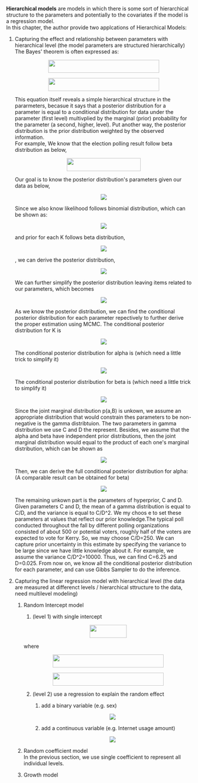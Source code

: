 **Hierarchical models** are models in which there is some sort of hierarchical structure to the parameters and potentially to the covariates if the model is a regression model.<br/>
In this chapter, the author provide two applcations of Hierarchical Models:

1. Capturing the effect and relationship between parameters with hierarchical level (the model parameters are structured hierarchically)<br/>
   The Bayes' theorem is often expressed as:<br/>
   <p align="center">
      <img src="https://render.githubusercontent.com/render/math?math=p(\theta|data) \propto p(data| \theta) \times p(\theta)" width="300" height="35"></p>
   <p align="center">
      <img src="https://render.githubusercontent.com/render/math?math=posterior \propto likelihood \times prior" width="300" height="35"></p>
   This equation itself reveals a simple hierarchical structure in the pararmeters, becasue it says that a posterior distribution for a parameter is equal to a conditional distribution for data under the parameter (first level) multivplied by the marginal (prior) probability for the parameter (a second, higher, level). Put another way, the posterior distribution is the prior distribution weighted by the observed information.<br/>
   For example,
   We know that the election polling result follow beta distribution as below,
   <p align="center">
      <img src="https://render.githubusercontent.com/render/math?math=x_i~Beta(\alpha, \beta, K)" width="200" height="35"></p>
   Our goal is to know the posterior distribution's parameters given our data as below,
   <p align="center">
      <img src="https://drive.google.com/uc?export=view&id=1V4dP23rIzLve2LyqheMLlx02XDXETIhU"></p>
   Since we also know likelihood follows binomial distribution, which can be shown as:
   <p align="center">
      <img src="https://drive.google.com/uc?export=view&id=1Y5unJ0ELkxKYsHiB7yNoZGQAYrJmIquB"></p>
   and prior for each K follows beta distribution, 
   <p align="center">
      <img src="https://drive.google.com/uc?export=view&id=1Bru45oJpgnUuA377YCdIx2nzeg7Revs9"></p>
   , we can derive the posterior distribution,
   <p align="center">
      <img src="https://drive.google.com/uc?export=view&id=1Kp4wMrmidR5uADF5apktOj8NW2Tu2W8k"></p>
   We can further simplify the posterior distribution leaving items related to our parameters, which becomes
   <p align="center">
      <img src="https://drive.google.com/uc?export=view&id=1_t6d3_gmOBs66o9HmT31N9i7r0fT9SU4"></p>
   As we know the posterior distribution, we can find the conditional posterior distribution for each parameter repectively to further derive the proper estimation using MCMC. The conditional posterior distribution for K is
   <p align="center">
      <img src="https://drive.google.com/uc?export=view&id=1TMK7avAtMBHTdg7JOQxSf4SNDx68uUJX"></p>
   The conditional posterior distribution for alpha is (which need a little trick to simplify it)
   <p align="center">
      <img src="https://drive.google.com/uc?export=view&id=13i1HNUsG8KYns4V031d5KSBsCvAm47Vw"></p>
   The conditional posterior distribution for beta is (which need a little trick to simplify it)
   <p align="center">
      <img src="https://drive.google.com/uc?export=view&id=1OQB_7dQcFOegk1gyLPFMCfnqdfID0SWU"></p>
   Since the joint marginal distribution p(a,B) is unkown, we assume an appropriate distribution that would constrain thes parameters to be non-negative is the gamma distribtuion. The two parameters in gamma distribution we use C and D the represent. Besides, we assume that the alpha and beta have independent prior distributions, then the joint marginal distribution would equal to the product of each one's marginal distribution, which can be shown as
   <p align="center">
      <img src="https://drive.google.com/uc?export=view&id=1S05qW8YbdBjzehXrB3kxil08FNPIlwHN"></p>
   Then, we can derive the full conditional posterior distribution for alpha: (A comparable result can be obtained for beta)
   <p align="center">
      <img src="https://drive.google.com/uc?export=view&id=1qqZFzwXwn1NhyvW92gGK0b8xg2SaQMJr"></p>
   The remaining unkown part is the parameters of hyperprior, C and D. Given parameters C and D, the mean of a gamma distribution is equal to C/D, and the variance is equal to C/D^2. We my choos e to set these parameters at values that reflect our prior knowledge.The typical poll conducted throughout the fall by different polling organizations consisted of about 500 or potential voters, roughly half of the voters are expected to vote for Kerry. So, we may choose C/D=250. We can capture prior uncertainty in this estimate by specifying the variance to be large since we have little knowledge about it. For example, we assume the variance C/D^2=10000. Thus, we can find C=6.25 and D=0.025. From now on, we know all the conditional posterior distribution for each parameter, and can use Gibbs Sampler to do the inference.<br/>  
   
   
2. Capturing the linear regression model with hierarchical level (the data are measured at differenct levels / hierarchical sttructure to the data, need multilevel modeling)<br/>
   1. Random Intercept model<br/>
      1. (level 1) with single intercept
      <p align="center">
         <img src="https://render.githubusercontent.com/render/math?math=y_{it}= \alpha_i + e_{it}" width="100" height="35"></p>
      where
      <p align="center">
         <img src="https://render.githubusercontent.com/render/math?math=\alpha_i ~ N(\alpha, \tau^2) \alpha \text {is group level variable} " width="300" height="35"></p>
      <p align="center">
         <img src="https://render.githubusercontent.com/render/math?math=e_{it} ~ N(0, \sigma^2) e_{it} \text {is individual random error term}" width="300" height="35"></p>
      
   
      
      2. (level 2) use a regression to explain the random effect
         1. add a binary variable (e.g. sex)
         <p align="center">
            <img src="https://drive.google.com/uc?export=view&id=1qqZFzwXwn1NhyvW92gGK0b8xg2SaQMJr"></p>
         
         2. add a continuous variable (e.g. Internet usage amount)
         <p align="center">
            <img src="https://drive.google.com/uc?export=view&id=1qqZFzwXwn1NhyvW92gGK0b8xg2SaQMJr"></p>
         
      
   2. Random coefficient model<br/>
   In the previous section, we use single coefficient to represent all individual levels. 
   
   3. Growth model<br/>
   
   
   

